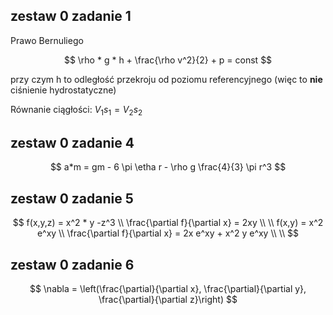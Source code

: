 ## zestaw 0 zadanie 1

Prawo Bernuliego

$$
\rho * g * h + \frac{\rho v^2}{2} + p = const
$$

przy czym h to odległość przekroju od poziomu referencyjnego (więc to **nie** ciśnienie hydrostatyczne)

Równanie ciągłości: $V_1 s_1 = V_2 s_2$

## zestaw 0 zadanie 4

$$
a*m = gm - 6 \pi \etha r - \rho g \frac{4}{3} \pi r^3
$$

## zestaw 0 zadanie 5

$$
f(x,y,z) = x^2 * y -z^3 \\
\frac{\partial f}{\partial x} = 2xy \\
\\
f(x,y) = x^2 e^xy \\
\frac{\partial f}{\partial x} = 2x e^xy + x^2 y e^xy \\
\\
$$

## zestaw 0 zadanie 6

$$
\nabla = \left(\frac{\partial}{\partial x}, \frac{\partial}{\partial y}, \frac{\partial}{\partial z}\right)
$$
